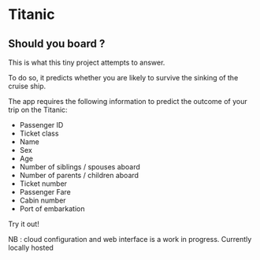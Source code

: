 # Titanic

## Should you board ?

This is what this tiny project attempts to answer.

To do so, it predicts whether you are likely to survive the sinking of the cruise ship.

The app requires the following information to predict the outcome of your trip on the Titanic:

* Passenger ID
* Ticket class
* Name
* Sex
* Age
* Number of siblings / spouses aboard
* Number of parents / children aboard
* Ticket number
* Passenger Fare
* Cabin number
* Port of embarkation

Try it out!

NB : cloud configuration and web interface is a work in progress. Currently locally hosted
